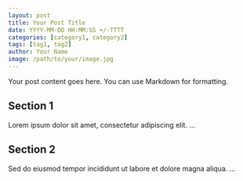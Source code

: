 ```yaml
---
layout: post
title: Your Post Title
date: YYYY-MM-DD HH:MM:SS +/-TTTT
categories: [category1, category2]
tags: [tag1, tag2]
author: Your Name
image: /path/to/your/image.jpg
---
```


Your post content goes here. You can use Markdown for formatting.

## Section 1

Lorem ipsum dolor sit amet, consectetur adipiscing elit. ...

## Section 2

Sed do eiusmod tempor incididunt ut labore et dolore magna aliqua. ...

